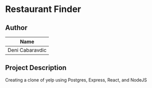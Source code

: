 # Restaurant Finder

## Author
|   Name
| :------------: 
| Deni Cabaravdic

## Project Description
Creating a clone of yelp using Postgres, Express, React, and NodeJS

